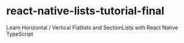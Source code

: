 # react-native-lists-tutorial-final

Learn Horizontal / Vertical Flatlists and SectionLists with React Native TypeScript
